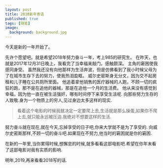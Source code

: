 ```yaml
---
layout: post
title: 2018新年寄语
published: true
tags: [随笔]
image:
  background: background.jpg
---
```


今天是新的一年开始了。

先许个愿望吧。就是希望2018年努力奋斗一年，考上985的研究生。
在昨天，也就是2017年12月31日晚上，我看完了当幸福来敲门。感触颇深。
主角的窘困使我感同身受。
虽然我还没有向他那样为生活奔波，但是仿佛看到了我小时候父母为了在城市生存下去的努力，使我热泪盈眶。
威尔史密斯身无分文，因为交不起房租和儿子睡在公共厕所里面。
他追着拿他销售的医疗器械的人跑，不顾一切的疯狂的跑，那不是在追他的器械，那是在追他一个月的生活费。
他从来没有感觉到幸福，因为他一直在被生活强奸，哪有时间停下来享受生活呢.
向那些努力生存的人致敬.身为一个物质上的穷人,见过身边太多这样的现实.

> 看着这个电影的时候我就决定一定要爬上去,生活就是那么操蛋,如果你不爬上去,就只能永远被压迫.我绝对不想要这样的生活.

努力奋斗就在现在,就在今天,忘掉享受的日子吧,你来大学就不是为了享受的.
向威尔史密斯那样,不顾一切的奋斗吧.如果现在不努力,他当时的窘困就是你的窘困.

在新的一年里,当你累得时候,想懈怠的时候,就多看看这部电影吧.希望在你年末看了这部电影对我有实质的影响.

明年,2019,再来看看2018写的话.
